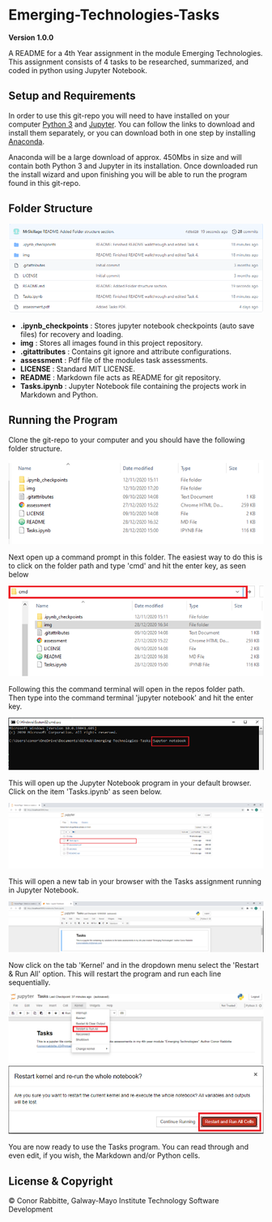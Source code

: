 # Emerging-Technologies-Tasks

**Version 1.0.0**

A README for a 4th Year assignment in the module Emerging Technologies. This assignment consists of 4 tasks to be researched, summarized, and coded in python using Jupyter Notebook.

## Setup and Requirements

In order to use this git-repo you will need to have installed on your computer [Python 3](https://www.python.org/downloads/) and [Jupyter](https://jupyter.org/install). You can follow the links to download and install them separately, or you can download both in one step by installing [Anaconda](https://www.anaconda.com/products/individual).

Anaconda will be a large download of approx. 450Mbs in size and will contain both Python 3 and Jupyter in its installation. Once downloaded run the install wizard and upon finishing you will be able to run the program found in this git-repo.

## Folder Structure

![Folder_Image](img/Git_Repo_Folder_Structure.png)

- **.ipynb_checkpoints** : Stores jupyter notebook checkpoints (auto save files) for recovery and loading.
- **img** : Stores all images found in this project repository.
- **.gitattributes** : Contains git ignore and attribute configurations.
- **assessment** : Pdf file of the modules task assessments.
- **LICENSE** : Standard MIT LICENSE.
- **README** : Markdown file acts as README for git repository.
- **Tasks.ipynb** : Jupyter Notebook file containing the projects work in Markdown and Python.

## Running the Program

Clone the git-repo to your computer and you should have the following folder structure.

![Folder_Image](img/Repo_folder_Image.PNG)

Next open up a command prompt in this folder. The easiest way to do this is to click on the folder path and type 'cmd' and hit the enter key, as seen below

![Folder_Image_cmd](img/Folder_cmd.png)

Following this the command terminal will open in the repos folder path. Then type into the command terminal 'jupyter notebook' and hit the enter key.

![Command_Terminal_Jupyter](img/Command_Terminal_Jupyter.png)

This will open up the Jupyter Notebook program in your default browser. Click on the item 'Tasks.ipynb' as seen below.

![Jupyter_Notebook](img/Jupyter_Notebook.png)

This will open a new tab in your browser with the Tasks assignment running in Jupyter Notebook.

![Tasks_Jupyter_Notebook](img/Tasks_Jupyter_Notebook.png)

Now click on the tab 'Kernel' and in the dropdown menu select the 'Restart & Run All' option. This will restart the program and run each line sequentially.

![Kernel_Restart](img/Kernel_Restart.png)
![Restart_And_Run_All_Cells](img/Restart_And_Run_All_Cells.png)

You are now ready to use the Tasks program. You can read through and even edit, if you wish, the Markdown and/or Python cells.

## License & Copyright

© Conor Rabbitte, Galway-Mayo Institute Technology Software Development

